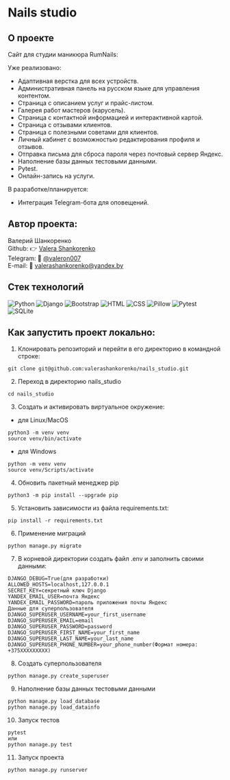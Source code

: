 # Nails studio

## О проекте

Сайт для студии маникюра RumNails:

Уже реализовано:
- Адаптивная верстка для всех устройств.
- Административная панель на русском языке для управления контентом.
- Страница с описанием услуг и прайс-листом.
- Галерея работ мастеров (карусель).
- Страница с контактной информацией и интерактивной картой.
- Страница с отзывами клиентов.
- Страница с полезными советами для клиентов.
- Личный кабинет с возможностью редактирования профиля и отзывов.
- Отправка письма для сброса пароля через почтовый сервер Яндекс.
- Наполнение базы данных тестовыми данными.
- Pytest.
- Онлайн-запись на услуги.

В разработке/планируется:
- Интеграция Telegram-бота для оповещений.

## Автор проекта:
Валерий Шанкоренко<br/>
Github: 👉 [Valera Shankorenko](https://github.com/valerashankorenko)<br/>
Telegram: 📱 [@valeron007](https://t.me/valeron007)<br/>
E-mail: 📧 valerashankorenko@yandex.by<br/>

## Стек технологий
![Python](https://img.shields.io/badge/Python-3776AB?style=flat-square&logo=python&logoColor=white)
![Django](https://img.shields.io/badge/Django-092E20?style=flat-square&logo=django&logoColor=white)
![Bootstrap](https://img.shields.io/badge/Bootstrap-563D7C?style=flat-square&logo=bootstrap&logoColor=white)
![HTML](https://img.shields.io/badge/HTML-E34F26?style=flat-square&logo=html5&logoColor=white)
![CSS](https://img.shields.io/badge/CSS-1572B6?style=flat-square&logo=css3&logoColor=white)
![Pillow](https://img.shields.io/badge/Pillow-EBEEEE?style=flat-square&logo=pillow&logoColor=black)
![Pytest](https://img.shields.io/badge/Pytest-0E5E6F?style=flat-square&logo=pytest&logoColor=white)
![SQLite](https://img.shields.io/badge/SQLite-003B57?style=flat-square&logo=sqlite&logoColor=white)

## Как запустить проект локально:
1. Клонировать репозиторий и перейти в его директорию в командной строке:
```shell
git clone git@github.com:valerashankorenko/nails_studio.git
```
2. Переход в директорию nails_studio
```shell
cd nails_studio
```
3. Cоздать и активировать виртуальное окружение:
 - для Linux/MacOS
```shell
python3 -m venv venv
source venv/bin/activate
```
- для Windows
```shell
python -m venv venv
source venv/Scripts/activate
```
4. Обновить пакетный менеджер pip
```shell
python3 -m pip install --upgrade pip
```
5. Установить зависимости из файла requirements.txt:
```shell
pip install -r requirements.txt
```
6. Применение миграций
```shell
python manage.py migrate
```
7. В корневой директории создать файл .env и заполнить своими данными:
```
DJANGO_DEBUG=True(для разработки)
ALLOWED_HOSTS=localhost,127.0.0.1
SECRET_KEY=секретный ключ Django
YANDEX_EMAIL_USER=почта Яндекс
YANDEX_EMAIL_PASSWORD=пароль приложения почты Яндекс
Данные для суперпользователя
DJANGO_SUPERUSER_USERNAME=your_first_username
DJANGO_SUPERUSER_EMAIL=email
DJANGO_SUPERUSER_PASSWORD=password
DJANGO_SUPERUSER_FIRST_NAME=your_first_name
DJANGO_SUPERUSER_LAST_NAME=your_last_name
DJANGO_SUPERUSER_PHONE_NUMBER=your_phone_number(Формат номера: +375XXXXXXXXX)
```
8. Создать суперпользователя
```shell
python manage.py create_superuser
```
9. Наполнение базы данных тестовыми данными
```shell
python manage.py load_database
python manage.py load_datainfo
```
10. Запуск тестов 
```shell
pytest 
или
python manage.py test
```
11. Запуск проекта
```shell
python manage.py runserver
```

